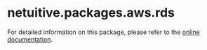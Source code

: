# netuitive.packages.aws.rds

For detailed information on this package, please refer to the [online documentation](https://help.netuitive.com/Content/Integrations/aws.htm).